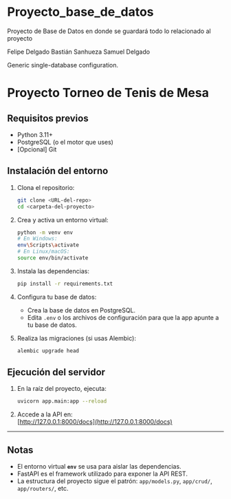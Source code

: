 # Proyecto_base_de_datos
Proyecto de Base de Datos en donde se guardará todo lo relacionado al proyecto

Felipe Delgado
Bastián Sanhueza
Samuel Delgado

Generic single-database configuration.
# Proyecto Torneo de Tenis de Mesa

## Requisitos previos

- Python 3.11+
- PostgreSQL (o el motor que uses)
- [Opcional] Git

## Instalación del entorno

1. Clona el repositorio:
    ```bash
    git clone <URL-del-repo>
    cd <carpeta-del-proyecto>
    ```

2. Crea y activa un entorno virtual:
    ```bash
    python -m venv env
    # En Windows:
    env\Scripts\activate
    # En Linux/macOS:
    source env/bin/activate
    ```

3. Instala las dependencias:
    ```bash
    pip install -r requirements.txt
    ```

4. Configura tu base de datos:
    - Crea la base de datos en PostgreSQL.
    - Edita `.env` o los archivos de configuración para que la app apunte a tu base de datos.

5. Realiza las migraciones (si usas Alembic):
    ```bash
    alembic upgrade head
    ```

## Ejecución del servidor

1. En la raíz del proyecto, ejecuta:
    ```bash
    uvicorn app.main:app --reload
    ```
2. Accede a la API en:  
    [http://127.0.0.1:8000/docs](http://127.0.0.1:8000/docs)

---

## Notas

- El entorno virtual **`env`** se usa para aislar las dependencias.
- FastAPI es el framework utilizado para exponer la API REST.
- La estructura del proyecto sigue el patrón: `app/models.py`, `app/crud/`, `app/routers/`, etc.
